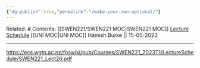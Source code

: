 ```yaml
---
{"dg-publish":true,"permalink":"/make-your-own-optional/"}
---
```


Related: #
Contents: [[SWEN221/SWEN221 MOC\|SWEN221 MOC]]
[Lecture Schedule](https://ecs.wgtn.ac.nz/Courses/SWEN221_2023T1/LectureSchedule)
[[UNI MOC\|UNI MOC]]
Hamish Burke || 15-05-2023
***

https://ecs.wgtn.ac.nz/foswiki/pub/Courses/SWEN221_2023T1/LectureSchedule/SWEN221_Lect26.pdf
